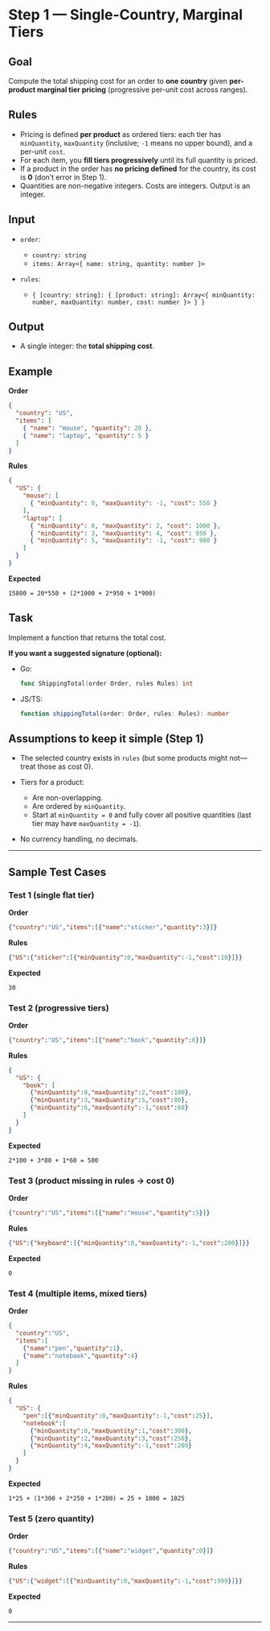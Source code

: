 # Step 1 — Single-Country, Marginal Tiers

## Goal

Compute the total shipping cost for an order to **one country** given **per-product marginal tier pricing** (progressive per-unit cost across ranges).

## Rules

* Pricing is defined **per product** as ordered tiers: each tier has `minQuantity`, `maxQuantity` (inclusive; `-1` means no upper bound), and a per-unit `cost`.
* For each item, you **fill tiers progressively** until its full quantity is priced.
* If a product in the order has **no pricing defined** for the country, its cost is **0** (don’t error in Step 1).
* Quantities are non-negative integers. Costs are integers. Output is an integer.

## Input

* `order`:

    * `country: string`
    * `items: Array<{ name: string, quantity: number }>`
* `rules`:

    * `{ [country: string]: { [product: string]: Array<{ minQuantity: number, maxQuantity: number, cost: number }> } }`

## Output

* A single integer: the **total shipping cost**.

## Example

**Order**

```json
{
  "country": "US",
  "items": [
    { "name": "mouse", "quantity": 20 },
    { "name": "laptop", "quantity": 5 }
  ]
}
```

**Rules**

```json
{
  "US": {
    "mouse": [
      { "minQuantity": 0, "maxQuantity": -1, "cost": 550 }
    ],
    "laptop": [
      { "minQuantity": 0, "maxQuantity": 2, "cost": 1000 },
      { "minQuantity": 3, "maxQuantity": 4, "cost": 950 },
      { "minQuantity": 5, "maxQuantity": -1, "cost": 900 }
    ]
  }
}
```

**Expected**

```
15800 = 20*550 + (2*1000 + 2*950 + 1*900)
```

## Task

Implement a function that returns the total cost.

**If you want a suggested signature (optional):**

* Go:

  ```go
  func ShippingTotal(order Order, rules Rules) int
  ```
* JS/TS:

  ```ts
  function shippingTotal(order: Order, rules: Rules): number
  ```

## Assumptions to keep it simple (Step 1)

* The selected country exists in `rules` (but some products might not—treat those as cost 0).
* Tiers for a product:

    * Are non-overlapping.
    * Are ordered by `minQuantity`.
    * Start at `minQuantity = 0` and fully cover all positive quantities (last tier may have `maxQuantity = -1`).
* No currency handling, no decimals.

---

## Sample Test Cases

### Test 1 (single flat tier)

**Order**

```json
{"country":"US","items":[{"name":"sticker","quantity":3}]}
```

**Rules**

```json
{"US":{"sticker":[{"minQuantity":0,"maxQuantity":-1,"cost":10}]}}
```

**Expected**

```
30
```

### Test 2 (progressive tiers)

**Order**

```json
{"country":"US","items":[{"name":"book","quantity":6}]}
```

**Rules**

```json
{
  "US": {
    "book": [
      {"minQuantity":0,"maxQuantity":2,"cost":100},
      {"minQuantity":3,"maxQuantity":5,"cost":80},
      {"minQuantity":6,"maxQuantity":-1,"cost":60}
    ]
  }
}
```

**Expected**

```
2*100 + 3*80 + 1*60 = 500
```

### Test 3 (product missing in rules → cost 0)

**Order**

```json
{"country":"US","items":[{"name":"mouse","quantity":5}]}
```

**Rules**

```json
{"US":{"keyboard":[{"minQuantity":0,"maxQuantity":-1,"cost":200}]}}
```

**Expected**

```
0
```

### Test 4 (multiple items, mixed tiers)

**Order**

```json
{
  "country":"US",
  "items":[
    {"name":"pen","quantity":1},
    {"name":"notebook","quantity":4}
  ]
}
```

**Rules**

```json
{
  "US": {
    "pen":[{"minQuantity":0,"maxQuantity":-1,"cost":25}],
    "notebook":[
      {"minQuantity":0,"maxQuantity":1,"cost":300},
      {"minQuantity":2,"maxQuantity":3,"cost":250},
      {"minQuantity":4,"maxQuantity":-1,"cost":200}
    ]
  }
}
```

**Expected**

```
1*25 + (1*300 + 2*250 + 1*200) = 25 + 1000 = 1025
```

### Test 5 (zero quantity)

**Order**

```json
{"country":"US","items":[{"name":"widget","quantity":0}]}
```

**Rules**

```json
{"US":{"widget":[{"minQuantity":0,"maxQuantity":-1,"cost":999}]}}
```

**Expected**

```
0
```

---
